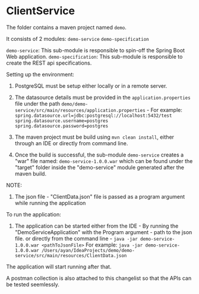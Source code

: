 # ClientService

The folder contains a maven project named `demo`.

It consists of 2 modules:
  `demo-service`
  `demo-specification`

`demo-service`: This sub-module is responsible to spin-off the Spring Boot Web application.
`demo-specification`: This sub-module is responsible to create the REST api specifications.

Setting up the environment:
  1) PostgreSQL must be setup either locally or in a remote server.
  2) The datasource details must be provided in the `application.properties` file under the path `demo/demo-service/src/main/resources/application.properties` - 
  For example:
    `spring.datasource.url=jdbc:postgresql://localhost:5432/test`
    `spring.datasource.username=postgres`
    `spring.datasource.password=postgres`
  
  3) The maven project must be build using `mvn clean install`, either through an IDE or directly from command line.
  4) Once the build is successful, the sub-module `demo-service` creates a "war" file named: `demo-service-1.0.0.war` which can be found under the "target" folder inside the "demo-service" module generated after the maven build. 
  
  NOTE:
  1) The json file - "ClientData.json" file is passed as a program argument while running the application
  
  
To run the application:
  1) The application can be started either from the IDE - By running the "DemoServiceApplication" with the Program argument - path to the json file.
  or directly from the command line -  `java -jar demo-service-1.0.0.war <pathToJsonFile>`
  For example:
    `java -jar demo-service-1.0.0.war /Users/ayan/IdeaProjects/demo/demo-service/src/main/resources/ClientData.json`
    
  The application will start running after that.
  
  A postman collection is also attached to this changelist so that the APIs can be tested seemlessly.
    
    
  
